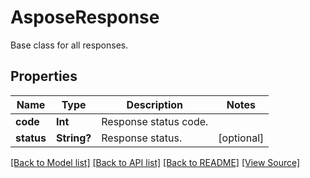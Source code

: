 # AsposeResponse
Base class for all responses.

## Properties
Name | Type | Description | Notes
------------ | ------------- | ------------- | -------------
**code** | **Int** | Response status code. | 
**status** | **String?** | Response status. | [optional]

[[Back to Model list]](../README.md#documentation-for-models) [[Back to API list]](../README.md#documentation-for-api-endpoints) [[Back to README]](../README.md) [[View Source]](../src/models/AsposeResponse.ts)

